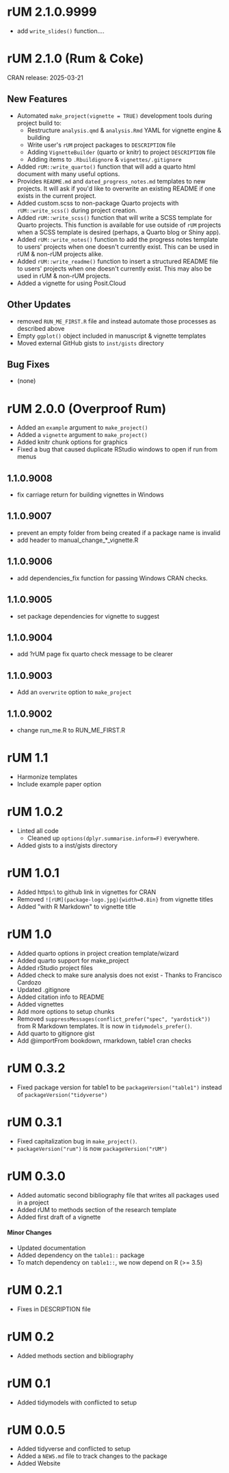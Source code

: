 # rUM 2.1.0.9999
+ add `write_slides()` function....




# rUM 2.1.0 (Rum & Coke) 

CRAN release: 2025-03-21

## New Features
+ Automated `make_project(vignette = TRUE)` development tools during project build to:
  + Restructure `analysis.qmd` & `analysis.Rmd` YAML for vignette engine & building
  + Write user's `rUM` project packages to `DESCRIPTION` file
  + Adding `VignetteBuilder` (quarto or knitr) to project `DESCRIPTION` file
  + Adding items to `.Rbuildignore` & `vignettes/.gitignore`
+ Added `rUM::write_quarto()` function that will add a quarto html document with many useful options.
+ Provides `README.md` and `dated_progress_notes.md` templates to new projects. It will ask if you'd like to overwrite an existing README if one exists in the current project.
+ Added custom.scss to non-package Quarto projects with `rUM::write_scss()` during project creation.
+ Added `rUM::write_scss()` function that will write a SCSS template for Quarto projects. This function is available for use outside of `rUM` projects when a SCSS template is desired (perhaps, a Quarto blog or Shiny app). 
+ Added `rUM::write_notes()` function to add the progress notes template to users' projects when one doesn't currently exist. This can be used in rUM & non-rUM projects alike.
+ Added `rUM::write_readme()` function to insert a structured README file to users' projects when one doesn't currently exist. This may also be used in rUM & non-rUM projects.
+ Added a vignette for using Posit.Cloud

## Other Updates
+ removed `RUN_ME_FIRST.R` file and instead automate those processes as described above
+ Empty `ggplot()` object included in manuscript & vignette templates
+ Moved external GitHub gists to `inst/gists` directory

## Bug Fixes
+ (none)


# rUM 2.0.0 (Overproof Rum) 

+ Added an `example` argument to `make_project()`
+ Added a `vignette` argument to `make_project()`
+ Added knitr chunk options for graphics
+ Fixed a bug that caused duplicate RStudio windows to open if run from menus

## 1.1.0.9008
+ fix carriage return for building vignettes in Windows

## 1.1.0.9007
+ prevent an empty folder from being created if a package name is invalid
+ add header to manual_change_*_vignette.R

## 1.1.0.9006
+ add dependencies_fix function for passing Windows CRAN checks.

## 1.1.0.9005
+ set package dependencies for vignette to suggest

## 1.1.0.9004
+ add ?rUM page fix quarto check message to be clearer

## 1.1.0.9003

+ Add an `overwrite` option to `make_project`

## 1.1.0.9002

+ change run_me.R to RUN_ME_FIRST.R

# rUM 1.1

+ Harmonize templates
+ Include example paper option 

# rUM 1.0.2

+ Linted all code
  + Cleaned up `options(dplyr.summarise.inform=F)` everywhere.
+ Added gists to a inst/gists directory

# rUM 1.0.1

+ Added https:\\ to github link in vignettes for CRAN
+ Removed `![rUM](package-logo.jpg){width=0.8in}` from vignette titles
+ Added "with R Markdown" to vignette title

# rUM 1.0

* Added quarto options in project creation template/wizard
* Added quarto support for make_project
* Added rStudio project files
* Added check to make sure analysis does not exist - Thanks to Francisco Cardozo
* Updated .gitignore
* Added citation info to README
* Added vignettes
* Add more options to setup chunks
* Removed `suppressMessages(conflict_prefer("spec", "yardstick"))` from R Markdown templates.  It is now in `tidymodels_prefer()`.
* Add quarto to gitignore gist 
* Add @importFrom bookdown, rmarkdown, table1 cran checks


# rUM 0.3.2

* Fixed package version for table1 to be `packageVersion("table1")` instead of `packageVersion("tidyverse")`

# rUM 0.3.1

* Fixed capitalization bug in `make_project()`.
* `packageVersion("rum")` is now `packageVersion("rUM")`

# rUM 0.3.0

* Added automatic second bibliography file that writes all packages used in a project
* Added rUM to methods section of the research template
* Added first draft of a vignette

#### Minor Changes

* Updated documentation
* Added dependency on the `table1::` package
* To match dependency on `table1::`, we now depend on R (>= 3.5)


# rUM 0.2.1

* Fixes in DESCRIPTION file

# rUM 0.2

* Added methods section and bibliography

# rUM 0.1

* Added tidymodels with conflicted to setup

# rUM 0.0.5

* Added tidyverse and conflicted to setup
* Added a `NEWS.md` file to track changes to the package
* Added Website



